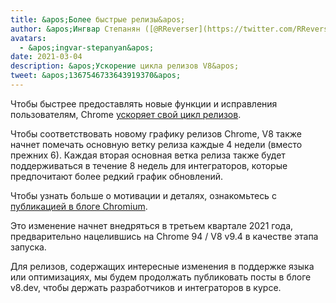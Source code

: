 ```yaml
---
title: &apos;Более быстрые релизы&apos;
author: &apos;Ингвар Степанян ([@RReverser](https://twitter.com/RReverser))&apos;
avatars:
  - &apos;ingvar-stepanyan&apos;
date: 2021-03-04
description: &apos;Ускорение цикла релизов V8&apos;
tweet: &apos;1367546733643919370&apos;
---
```

Чтобы быстрее предоставлять новые функции и исправления пользователям, Chrome [ускоряет свой цикл релизов](https://developer.chrome.com/blog/faster-release-cycle/).

Чтобы соответствовать новому графику релизов Chrome, V8 также начнет помечать основную ветку релиза каждые 4 недели (вместо прежних 6). Каждая вторая основная ветка релиза также будет поддерживаться в течение 8 недель для интеграторов, которые предпочитают более редкий график обновлений.

<!--truncate-->
Чтобы узнать больше о мотивации и деталях, ознакомьтесь с [публикацией в блоге Chromium](https://blog.chromium.org/2021/03/speeding-up-release-cycle.html).

Это изменение начнет внедряться в третьем квартале 2021 года, предварительно нацелившись на Chrome 94 / V8 v9.4 в качестве этапа запуска.

Для релизов, содержащих интересные изменения в поддержке языка или оптимизациях, мы будем продолжать публиковать посты в блоге v8.dev, чтобы держать разработчиков и интеграторов в курсе.
